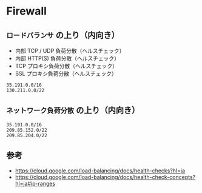 # Firewall


## `ロードバランサ` の上り（内向き）

+ 内部 TCP / UDP 負荷分散（ヘルスチェック）
+ 内部 HTTP(S) 負荷分散（ヘルスチェック）
+ TCP プロキシ負荷分散（ヘルスチェック）
+ SSL プロキシ負荷分散（ヘルスチェック）

```
35.191.0.0/16
130.211.0.0/22
```

## `ネットワーク負荷分散` の上り（内向き）

```
35.191.0.0/16
209.85.152.0/22
209.85.204.0/22
```

## 参考

+ https://cloud.google.com/load-balancing/docs/health-checks?hl=ja
+ https://cloud.google.com/load-balancing/docs/health-check-concepts?hl=ja#ip-ranges
